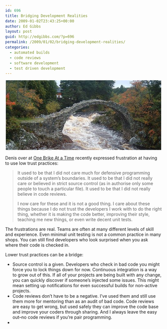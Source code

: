 ```yaml
---
id: 696
title: Bridging Development Realities
date: 2009-01-02T23:43:25+00:00
author: Ed Gibbs
layout: post
guid: http://edgibbs.com/?p=696
permalink: /2009/01/02/bridging-development-realities/
categories:
  - automated builds
  - code reviews
  - software development
  - test driven development
---
```

<div align="center">
  <img src="/images/bridge.jpg" />
</div>

Denis over at [One Brike At a Time](http://digitalbrikes.com/onebrikeatatime/2008/12/31/the-enemy-within/) recently expressed frustration at having to use low trust practices:

> It used to be that I did not care much for defensive programming outside of a system&rsquo;s boundaries. It used to be that I did not really care or believed in strict source control (as in authorise only some people to touch a particular file). It used to be that I did not really believe in code reviews.
> 
> I now care for these and it is not a good thing. I care about these things because I do not trust the developers I work with to do the right thing, whether it is making the code better, improving their style, teaching me new things, or even write decent unit tests. 

The frustrations are real. Teams are often at many different levels of skill and experience. Even minimal unit testing is not a common practice in many shops. You can still find developers who look surprised when you ask where their code is checked in. 

Lower trust practices can be a bridge:

  * Source control is a given. Developers who check in bad code you might force you to lock things down for now. Continuous integration is a way to grow out of this. If all of your projects are being built with any change, you can quickly discover if someone&#8217;s injected some issues. This might mean setting up notifications for even successful builds for non-active projects.
  * Code reviews don&#8217;t have to be a negative. I&#8217;ve used them and still use them more for mentoring than as an audit of bad code. Code reviews are easy to get wrong, but used safely they can improve the code base and improve your coders through sharing. And I always leave the easy out&#8211;no code reviews if you&#8217;re pair programming.
  *